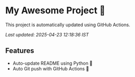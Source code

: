 # My Awesome Project 🚀

This project is automatically updated using GitHub Actions.

_Last updated: 2025-04-23 12:18:36 IST_

## Features
- Auto-update README using Python 🐍
- Auto Git push with GitHub Actions 🤖
